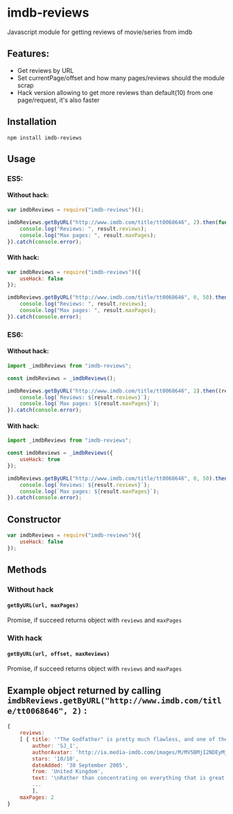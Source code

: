# imdb-reviews

Javascript module for getting reviews of movie/series from imdb

## Features:

 * Get reviews by URL
 * Set currentPage/offset and how many pages/reviews should the module scrap
 * Hack version allowing to get more reviews than default(10) from one page/request, it's also faster

## Installation
```
npm install imdb-reviews
```

## Usage

### ES5:

#### Without hack:

```javascript
var imdbReviews = require("imdb-reviews")();

imdbReviews.getByURL("http://www.imdb.com/title/tt0068646", 2).then(function(result) {
    console.log("Reviews: ", result.reviews);
    console.log("Max pages: ", result.maxPages);
}).catch(console.error);
```

#### With hack:

```javascript
var imdbReviews = require("imdb-reviews")({
    useHack: false
});

imdbReviews.getByURL("http://www.imdb.com/title/tt0068646", 0, 50).then(function(result) {
    console.log("Reviews: ", result.reviews);
    console.log("Max pages: ", result.maxPages);
}).catch(console.error);
```

### ES6:

#### Without hack:

```javascript
import _imdbReviews from "imdb-reviews";

const imdbReviews = _imdbReviews();

imdbReviews.getByURL("http://www.imdb.com/title/tt0068646", 2).then((result) => {
    console.log(`Reviews: ${result.reviews}`);
    console.log(`Max pages: ${result.maxPages}`);
}).catch(console.error);
```

#### With hack:

```javascript
import _imdbReviews from "imdb-reviews";

const imdbReviews = _imdbReviews({
    useHack: true
});

imdbReviews.getByURL("http://www.imdb.com/title/tt0068646", 0, 50).then((result) => {
    console.log(`Reviews: ${result.reviews}`);
    console.log(`Max pages: ${result.maxPages}`);
}).catch(console.error);
```

## Constructor

```javascript
var imdbReviews = require("imdb-reviews")({
    useHack: false
});
```

## Methods

### Without hack

#### `getByURL(url, maxPages)`
Promise, if succeed returns object with `reviews` and `maxPages`

### With hack
#### `getByURL(url, offset, maxReviews)`
Promise, if succeed returns object with `reviews` and `maxPages`

## Example object returned by calling `imdbReviews.getByURL("http://www.imdb.com/title/tt0068646", 2)` :
```javascript
{ 
    reviews: 
    [ { title: '"The Godfather" is pretty much flawless, and one of the greatest films ever made',
        author: 'SJ_1',
        authorAvatar: 'http://ia.media-imdb.com/images/M/MV5BMjI2NDEyMjYyMF5BMl5BanBnXkFtZTcwMzM3MDk0OQ@@._SX40_SY40_SS40_.jpg',
        stars: '10/10',
        dateAdded: '30 September 2005',
        from: 'United Kingdom',
        text: '\nRather than concentrating on everything that is great about The\nGodfather, a much easier way for me to judge its quality is on what is\nbad about it. Almost every film has something that I don\'t like about\nit, but I can honestly say that I wouldn\'t change anything about The\nGodfather. There is nothing weak about it and nothing that stands out\nas bad. That\'s why it gets ten out of ten.This is one of those films that made me wonder why I hadn\'t seen it\nearlier. The acting from everyone involved is great, Marlon Brando\ncomes across perfectly as the head of the family, and James Caan and Al\nPacino are excellent as his sons. The soundtrack by Nino Rota is also\nvery memorable, bringing back memories of the film every time I hear\nit. The plot has to be excellent for it to get ten out of ten, and it\nis, it\'s far from predictable and the film is the definition of a great\nepic.The film is pretty shocking in the way every death occurs almost\ninstantaneously, and as it spans ten years so many different things\nhappen and every minute of it is great entertainment. It\'s a well-made\nand entertaining film that is only the first part of a trilogy, but it\nstands on its own as a wonderful film in its own right. If you haven\'t\nseen it, what are you waiting for? This was one acclaimed film that\ndidn\'t disappoint.\n' },
        ... 
        ],
    maxPages: 2 
}
```